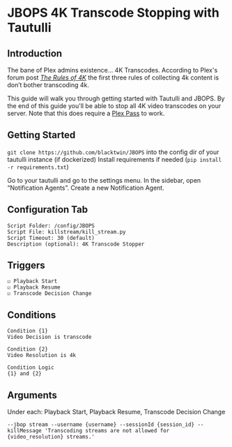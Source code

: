 # JBOPS 4K Transcode Stopping with Tautulli

## Introduction

The bane of Plex admins existence... 4K Transcodes. According to Plex's forum post [_The Rules of 4K_](https://forums.plex.tv/t/info-plex-4k-transcoding-and-you-aka-the-rules-of-4k/378203) the first three rules of collecting 4k content is don’t bother transcoding 4k.

This guide will walk you through getting started with Tautulli and JBOPS. By the end of this guide you'll be able to stop all 4K video transcodes on your server. Note that this does require a [Plex Pass](https://www.plex.tv/plex-pass/) to work.

## Getting Started

`git clone https://github.com/blacktwin/JBOPS` into the config dir of your tautulli instance (if dockerized)
Install requirements if needed (`pip install -r requirements.txt`)

Go to your tautulli and go to the settings menu. In the sidebar, open “Notification Agents”. Create a new Notification Agent.

## Configuration Tab

```plaintext
Script Folder: /config/JBOPS
Script File: killstream/kill_stream.py
Script Timeout: 30 (default)
Description (optional): 4K Transcode Stopper
```

## Triggers

```plaintext
☑️ Playback Start
☑️ Playback Resume
☑️ Transcode Decision Change
```

## Conditions

```plaintext
Condition {1}
Video Decision is transcode

Condition {2}
Video Resolution is 4k

Condition Logic
{1} and {2}
```

## Arguments

Under each: Playback Start, Playback Resume, Transcode Decision Change

```plaintext
--jbop stream --username {username} --sessionId {session_id} --killMessage 'Transcoding streams are not allowed for {video_resolution} streams.'
```
